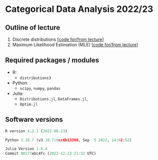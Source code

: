 # Categorical Data Analysis 2022/23

## Outline of lecture

1.  Discrete distributions [[code for/from
    lecture](https://htmlpreview.github.io/?https://github.com/DepartmentOfStatisticsPUE/cda-2023/blob/main/notebooks/01-distributions.html)]
2.  Maximum Likelihood Estimation (MLE) [[code for/from lecture]()]

## Required packages / modules

-   R:
    -   `distributions3`
-   Python:
    -   `scipy`, `numpy`, `pandas`
-   Julia:
    -   `Distributions.jl`, `DataFrames.jl`,
    -   `Optim.jl`

## Software versions

``` r
R version 4.2.1 (2022-06-23)
```

``` python
Python 3.10.7 (v3.10.7:6cc6b13308, Sep  5 2022, 14:02:52)
```

``` julia
Julia Version 1.8.4
Commit 00177ebc4fc (2022-12-23 21:32 UTC)
```
